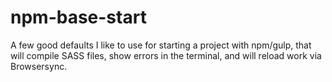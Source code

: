 # npm-base-start
A few good defaults I like to use for starting a project with npm/gulp, that
will compile SASS files, show errors in the terminal, and will reload work
via Browsersync.